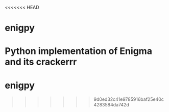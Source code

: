 <<<<<<< HEAD
# enigpy
Python implementation of Enigma and its crackerrr
=======
# enigpy
>>>>>>> 9d0ed32c41e9785916baf25e40c4283584da742d
